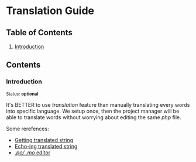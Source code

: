 # Translation Guide

## Table of Contents

  1. [Introduction](#introduction)


## Contents

### Introduction

<sup>Status: **optional**</sup>

It's BETTER to use *translation* feature than manually translating every words into specific language. We setup once, then the project manager will be able to translate words without worrying about editing the same *php* file.

Some rerefences:
- [Getting translated string](https://developer.wordpress.org/reference/functions/__/)
- [Echo-ing translated string](https://codex.wordpress.org/Function_Reference/_e)
- [*.po/ .mo* editor](https://poedit.net/)
